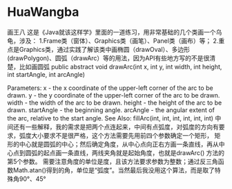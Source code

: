 # HuaWangba
画王八
这是《Java就该这样学》里面的一道练习，用非常基础的几个类画一个乌龟，涉及：
1.Frame类（窗体）、Graphics类（画笔）、Panel类（画布）等；
2.重点是Graphics类，通过实践了解该类中画椭圆（drawOval）、多边形(drawPolygon)、圆弧（drawArc）等的用法，因为API有些地方写的不是很清楚，比如画圆弧
public abstract void drawArc​(int x,
                             int y,
                             int width,
                             int height,
                             int startAngle,
                             int arcAngle)
                             
Parameters:
    x - the x coordinate of the upper-left corner of the arc to be drawn.
    y - the y coordinate of the upper-left corner of the arc to be drawn.
    width - the width of the arc to be drawn.
    height - the height of the arc to be drawn.
    startAngle - the beginning angle.
    arcAngle - the angular extent of the arc, relative to the start angle.
See Also:
    fillArc(int, int, int, int, int, int) 
中间还有一些解释，我的需求是把两个点连起来，中间有点弧度，对弧度的方向有要求，弧度大小要求不是很严格，这个方法需要先用前四个参数确定一个矩形，
矩形的中心就是圆弧的中心；然后确定角度，从中心点向正右方画一条直线，再从中心点到圆弧的起点画一条直线，两线夹角就是起始角度，也就是drawArc()
方法的第5个参数。
    需要注意角度的单位是度，且该方法要求参数为整数；通过反三角函数Math.atan()得到的角，单位是“弧度”。当然最后我没用这个算法，而是取了特殊角90°、45°
